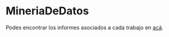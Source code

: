 # MineriaDeDatos
Podes encontrar los informes asociados a cada trabajo en [acá](https://github.com/originalnicodr/LCC-CarpetaDigital/tree/main/Quinto%20a%C3%B1o/Mineria%20de%20Datos).
